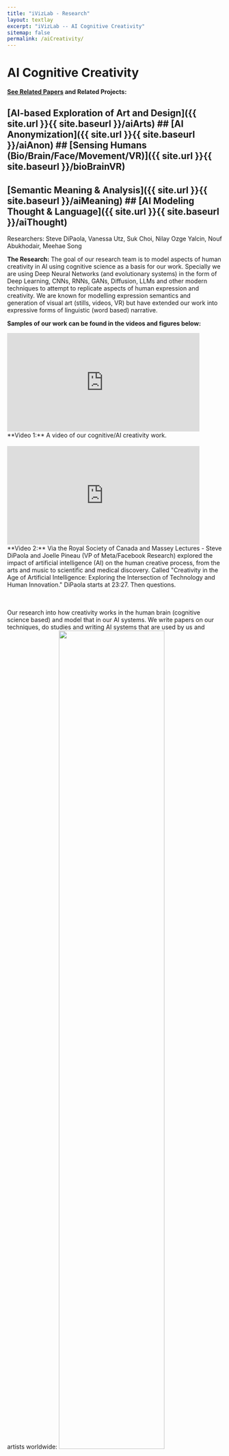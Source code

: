 ```yaml
---
title: "iVizLab - Research"
layout: textlay
excerpt: "iVizLab -- AI Cognitive Creativity"
sitemap: false
permalink: /aiCreativity/
---
```


# AI Cognitive Creativity


<strong> [See Related Papers](#paperSection) and Related Projects:</strong> <br>
 ## [AI-based Exploration of Art and Design]({{ site.url }}{{ site.baseurl }}/aiArts) ## [AI Anonymization]({{ site.url }}{{ site.baseurl }}/aiAnon) ## [Sensing Humans (Bio/Brain/Face/Movement/VR)]({{ site.url }}{{ site.baseurl }}/bioBrainVR)<br>
 ## [Semantic Meaning & Analysis]({{ site.url }}{{ site.baseurl }}/aiMeaning) ## [AI Modeling Thought & Language]({{ site.url }}{{ site.baseurl }}/aiThought) <br>

Researchers: Steve DiPaola, Vanessa Utz, Suk Choi, Nilay Ozge Yalcin, Nouf Abukhodair, Meehae Song  

**The Research:**
The goal of our research team is to model aspects of human creativity in AI using cognitive science as a basis for our work. Specially we are using Deep Neural Networks (and evolutionary systems) in the form of Deep Learning, CNNs, RNNs, GANs, Diffusion, LLMs and other modern techniques to attempt to replicate aspects of human expression and creativity. We are known for modelling expression semantics and generation of visual art (stills, videos, VR) but have extended our work into expressive forms of linguistic (word based) narrative.
<br> 

**Samples of our work can be found in the videos and figures below:**
<br>

 
<iframe width="450" height="230" src="https://www.youtube.com/embed/57zVdTMgyE4?rel=0" frameborder="0" allowfullscreen></iframe>
**Video 1:** A video of our cognitive/AI creativity work.
<br> <br>


<iframe width="450" height="230" src="https://www.youtube.com/embed/vBAhI4mluSY?t=1407?rel=0" frameborder="0" allowfullscreen></iframe>
**Video 2:** Via the Royal Society of Canada and Massey Lectures - Steve DiPaola and Joelle Pineau (VP of Meta/Facebook Research) explored the impact of artificial intelligence (AI) on the human creative process, from the arts and music to scientific and medical discovery.
Called "Creativity in the Age of Artificial Intelligence: Exploring the Intersection of Technology and Human Innovation." DiPaola starts at 23:27. Then questions.
<br> <br> <br>

Our research into how creativity works in the human brain (cognitive science based) and model that in our AI systems. We write papers on our techniques, do studies and writing AI systems that are used by us and artists worldwide:
<img src="{{ site.url }}{{ site.baseurl }}/images/res/aiC1.jpg" class="img-responsive" width="70%"/>
**Figure 1:** Contextual Focus defined.
<br> <br>
<img src="{{ site.url }}{{ site.baseurl }}/images/res/aiC2.jpg" class="img-responsive" width="70%"/>
**Figure 2:** Contextual Fluidity: Analytical vs Asssociative
<br> <br>
<img src="{{ site.url }}{{ site.baseurl }}/images/res/aiC3.jpg" class="img-responsive" width="70%"/>
**Figure 3:** Installation of work at several galleries.
<br> <br>
<img src="{{ site.url }}{{ site.baseurl }}/images/res/aiC4.jpg" class="img-responsive" width="70%"/>
**Figure 4:** 
<br> <br>
<img src="{{ site.url }}{{ site.baseurl }}/images/res/aiC5.jpg" class="img-responsive" width="70%"/>
**Figure 5:** Using AI-based creativity systems to explore how visual information are processed during an aesthetic experience.
<br> <br>



<div id="paperSection"></div>


<br><br>
**------  PAPERS: AI Cognitive Creativity ------**


{% for publi in site.data.publist %}
  {% if publi.research contains 'AICreativity' %}
  <pubtit>{{ publi.title }}</pubtit> by
  {{ publi.authors }} --   <pubtit>{{ publi.type }}</pubtit> -- {{ publi.description }}
  <br> <a href="{{ publi.url }}">{{ publi.display }}
  {% endif %}  
{% endfor %}

